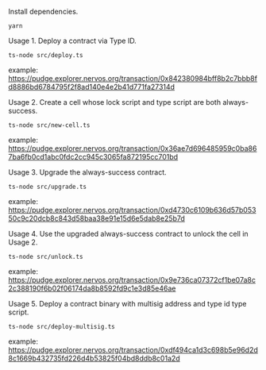 Install dependencies.
```
yarn
```

Usage 1. Deploy a contract via Type ID.
```
ts-node src/deploy.ts
```
example: https://pudge.explorer.nervos.org/transaction/0x842380984bff8b2c7bbb8fd8886bd6784795f2f8ad140e4e2b41d771fa27314d

Usage 2. Create a cell whose lock script and type script are both always-success.
```
ts-node src/new-cell.ts
```
example: https://pudge.explorer.nervos.org/transaction/0x36ae7d696485959c0ba867ba6fb0cd1abc0fdc2cc945c3065fa872195cc701bd

Usage 3. Upgrade the always-success contract.
```
ts-node src/upgrade.ts
```
example: https://pudge.explorer.nervos.org/transaction/0xd4730c6109b636d57b05350c9c20dcb8c843d58baa38e91e15d6e5dab8e25b7d

Usage 4. Use the upgraded always-success contract to unlock the cell in Usage 2.
```
ts-node src/unlock.ts
```
example: https://pudge.explorer.nervos.org/transaction/0x9e736ca07372cf1be07a8c2c388190f6b02f06174da8b8592fd9c1e3d85e46ae

Usage 5. Deploy a contract binary with multisig address and type id type script.
```
ts-node src/deploy-multisig.ts
```
example: https://pudge.explorer.nervos.org/transaction/0xdf494ca1d3c698b5e96d2d8c1669b432735fd226d4b53825f04bd8ddb8c01a2d
